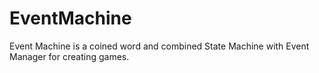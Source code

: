 # EventMachine
Event Machine is a coined word and combined State Machine with  Event Manager for creating games.
